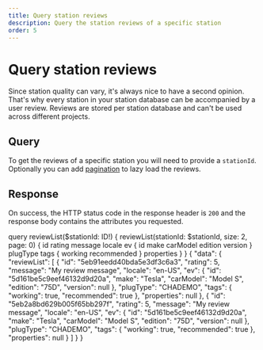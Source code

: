 ```yaml
---
title: Query station reviews
description: Query the station reviews of a specific station
order: 5
---
```


# Query station reviews
Since station quality can vary, it's always nice to have a second opinion. That's why every station in your station database can be accompanied by a user review. Reviews are stored per station database and can't be used across different projects.

## Query
To get the reviews of a specific station you will need to provide a `stationId`. Optionally you can add [pagination]() to lazy load the reviews.

<schema name="reviewList"></schema>

## Response
On success, the HTTP status code in the response header is `200` and the response body contains the attributes you requested.

<errors name="reviewList"></errors>

<playground url="https://playground.chargetrip.com/?page=reviewListLazyLoading">
<code-block lang="graphql" query="reviewList">					
query reviewList($stationId: ID!) {
  reviewList(stationId: $stationId, size: 2, page: 0) {
    id
    rating
    message
    locale
    ev {
      id
      make
      carModel
      edition
      version
    }
    plugType
    tags {
      working
      recommended
    }
    properties
  }
}
</code-block>
<code-block lang="json">
{
  "data": {
    "reviewList": [
      {
        "id": "5eb91eedd40bda5e3df3c6a3",
        "rating": 5,
        "message": "My review message",
        "locale": "en-US",
        "ev": {
          "id": "5d161be5c9eef46132d9d20a",
          "make": "Tesla",
          "carModel": "Model S",
          "edition": "75D",
          "version": null
        },
        "plugType": "CHADEMO",
        "tags": {
          "working": true,
          "recommended": true
        },
        "properties": null
      },
      {
        "id": "5eb2a8bd629b005f65bb297f",
        "rating": 5,
        "message": "My review message",
        "locale": "en-US",
        "ev": {
          "id": "5d161be5c9eef46132d9d20a",
          "make": "Tesla",
          "carModel": "Model S",
          "edition": "75D",
          "version": null
        },
        "plugType": "CHADEMO",
        "tags": {
          "working": true,
          "recommended": true
        },
        "properties": null
      }
    ]
  }
}
</code-block>
</playground>

